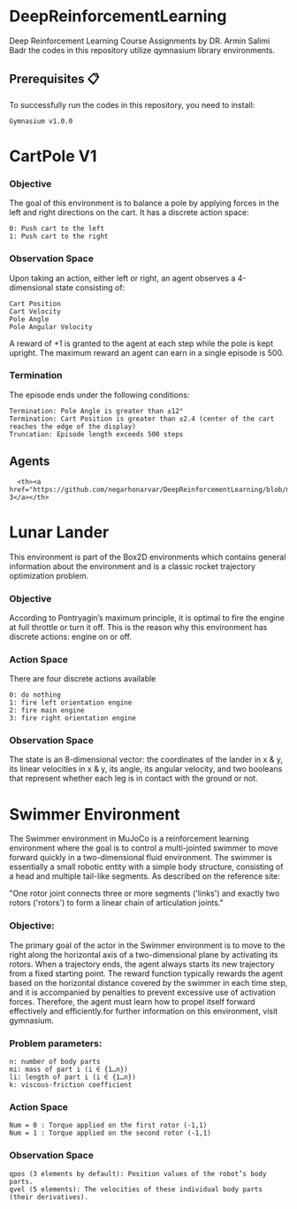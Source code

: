 # DeepReinforcementLearning
Deep Reinforcement Learning Course Assignments by DR. Armin Salimi Badr
the codes in this repository utilize qymnasium library environments.

## Prerequisites 📋
To successfully run the codes in this repository, you need to install:

    Gymnasium v1.0.0
   

# CartPole V1
### Objective
The goal of this environment is to balance a pole by applying forces in the left and right directions on the cart. It has a discrete action space:

    0: Push cart to the left
    1: Push cart to the right
### Observation Space
Upon taking an action, either left or right, an agent observes a 4-dimensional state consisting of:

    Cart Position
    Cart Velocity
    Pole Angle
    Pole Angular Velocity

A reward of +1 is granted to the agent at each step while the pole is kept upright. The maximum reward an agent can earn in a single episode is 500.

### Termination
The episode ends under the following conditions:

    Termination: Pole Angle is greater than ±12°
    Termination: Cart Position is greater than ±2.4 (center of the cart reaches the edge of the display)
    Truncation: Episode length exceeds 500 steps

## Agents

      <th><a href="https://github.com/negarhonarvar/DeepReinforcementLearning/blob/main/Graph_Q3.ipynb">Graph 3</a></th>


# Lunar Lander
This environment is part of the Box2D environments which contains general information about the environment and  is a classic rocket trajectory optimization problem.

### Objective
According to Pontryagin’s maximum principle, it is optimal to fire the engine at full throttle or turn it off. This is the reason why this environment has discrete actions: engine on or off.

### Action Space 
There are four discrete actions available

    0: do nothing
    1: fire left orientation engine
    2: fire main engine
    3: fire right orientation engine

### Observation Space
The state is an 8-dimensional vector: the coordinates of the lander in x & y, its linear velocities in x & y, its angle, its angular velocity, and two booleans that represent whether each leg is in contact with the ground or not.

# Swimmer Environment
The Swimmer environment in MuJoCo is a reinforcement learning environment where the goal is to control a multi-jointed swimmer to move forward quickly in a two-dimensional fluid environment. The swimmer is essentially a small robotic entity with a simple body structure, consisting of a head and multiple tail-like segments. As described on the reference site:

"One rotor joint connects three or more segments ('links') and exactly two rotors ('rotors') to form a linear chain of articulation joints."    

### Objective:
The primary goal of the actor in the Swimmer environment is to move to the right along the horizontal axis of a two-dimensional plane by activating its rotors. When a trajectory ends, the agent always starts its new trajectory from a fixed starting point. The reward function typically rewards the agent based on the horizontal distance covered by the swimmer in each time step, and it is accompanied by penalties to prevent excessive use of activation forces. Therefore, the agent must learn how to propel itself forward effectively and efficiently.for further information on this environment, visit gymnasium.

### Problem parameters:

    n: number of body parts
    mi: mass of part i (i ∈ {1…n})
    li: length of part i (i ∈ {1…n})
    k: viscous-friction coefficient

### Action Space

    Num = 0 : Torque applied on the first rotor (-1,1)
    Num = 1 : Torque applied on the second rotor (-1,1)
    
### Observation Space

    qpos (3 elements by default): Position values of the robot’s body parts.
    qvel (5 elements): The velocities of these individual body parts (their derivatives).




